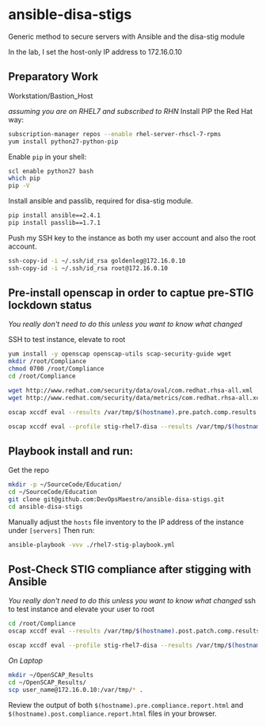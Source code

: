 # ansible-disa-stigs
Generic method to secure servers with Ansible and the disa-stig module

In the lab, I set the host-only IP address to 172.16.0.10

## Preparatory Work
Workstation/Bastion_Host

*assuming you are on RHEL7 and subscribed to RHN*
Install PIP the Red Hat way:
```sh
subscription-manager repos --enable rhel-server-rhscl-7-rpms
yum install python27-python-pip
```

Enable ``pip`` in your shell:
```sh
scl enable python27 bash
which pip
pip -V
```

Install ansible and passlib, required for disa-stig module.
```sh
pip install ansible==2.4.1
pip install passlib==1.7.1
```

Push my SSH key to the instance as both my  user account and also the root account.
```sh
ssh-copy-id -i ~/.ssh/id_rsa goldenleg@172.16.0.10
ssh-copy-id -i ~/.ssh/id_rsa root@172.16.0.10
```

## Pre-install openscap in order to captue pre-STIG lockdown status
*You really don't need to do this unless you want to know what changed*

SSH to test instance, elevate to root
```sh
yum install -y openscap openscap-utils scap-security-guide wget
mkdir /root/Compliance
chmod 0700 /root/Compliance
cd /root/Compliance

wget http://www.redhat.com/security/data/oval/com.redhat.rhsa-all.xml
wget http://www.redhat.com/security/data/metrics/com.redhat.rhsa-all.xccdf.xml

oscap xccdf eval --results /var/tmp/$(hostname).pre.patch.comp.results.xml --report /var/tmp/$(hostname).pre.patch.compliance.results.html com.redhat.rhsa-all.xccdf.xml

oscap xccdf eval --profile stig-rhel7-disa --results /var/tmp/$(hostname).pre.compliance.results.xml --report /var/tmp/$(hostname).pre.compliance.report.html --cpe /usr/share/xml/scap/ssg/content/ssg-rhel7-cpe-dictionary.xml /usr/share/xml/scap/ssg/content/ssg-rhel7-xccdf.xml
```


## Playbook install and run:
Get the repo
```sh
mkdir -p ~/SourceCode/Education/
cd ~/SourceCode/Education
git clone git@github.com:DevOpsMaestro/ansible-disa-stigs.git
cd ansible-disa-stigs
```

Manually adjust the ``hosts`` file inventory to the IP address of the instance under ``[servers]``
Then run:
```sh
ansible-playbook -vvv ./rhel7-stig-playbook.yml
```


## Post-Check STIG compliance after stigging with Ansible
*You really don't need to do this unless you want to know what changed*
ssh to test instance and elevate your user to root
```sh
cd /root/Compliance
oscap xccdf eval --results /var/tmp/$(hostname).post.patch.comp.results.xml --report /var/tmp/$(hostname).post.patch.compliance.results.html com.redhat.rhsa-all.xccdf.xml

oscap xccdf eval --profile stig-rhel7-disa --results /var/tmp/$(hostname).post.compliance.results.xml --report /var/tmp/$(hostname).post.compliance.report.html --cpe /usr/share/xml/scap/ssg/content/ssg-rhel7-cpe-dictionary.xml /usr/share/xml/scap/ssg/content/ssg-rhel7-xccdf.xml
```

 
*On Laptop*
```sh
mkdir ~/OpenSCAP_Results
cd ~/OpenSCAP_Results/
scp user_name@172.16.0.10:/var/tmp/* .
```

Review the output of both ``$(hostname).pre.compliance.report.html`` and ``$(hostname).post.compliance.report.html`` files in your browser.







